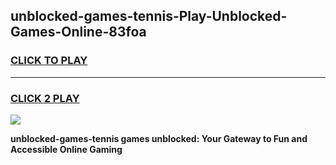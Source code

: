 
## unblocked-games-tennis-Play-Unblocked-Games-Online-83foa
<h3>
<a href="https://premium76.site?title=unblocked-games-tennis&ref=25A">CLICK TO PLAY</a></h3>
<hr>

<h3>
<a href="https://premium76.site?title=unblocked-games-tennis&ref=25A">CLICK 2 PLAY</a>
  
</h3>

<a href="https://premium76.site?title=unblocked-games-tennis&ref=25A"><img src="https://clearcache.store/games.png"></a>


**unblocked-games-tennis games unblocked: Your Gateway to Fun and Accessible Online Gaming**
